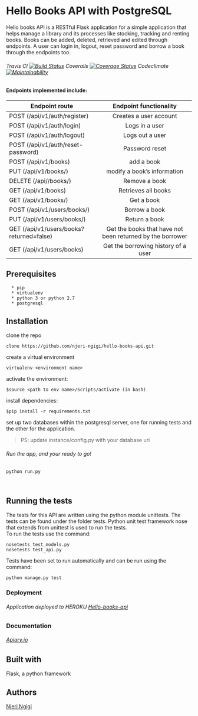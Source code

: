 # Hello Books API with PostgreSQL
Hello books API is a RESTful Flask application for a simple application that helps manage a library and its processes like stocking, tracking and renting books. Books can be added, deleted, retrieved and edited through endpoints. A user can login in, logout, reset password and borrow a book through the endpoints too. 
###### Travis CI [![Build Status](https://travis-ci.org/njeri-ngigi/hello_api.svg?branch=master)](https://travis-ci.org/njeri-ngigi/hello_api) Coveralls [![Coverage Status](https://coveralls.io/repos/github/njeri-ngigi/hello_api/badge.svg?branch=unittests)](https://coveralls.io/github/njeri-ngigi/hello_api?branch=unittests) Codeclimate [![Maintainability](https://api.codeclimate.com/v1/badges/134755222a765551cf15/maintainability)](https://codeclimate.com/github/njeri-ngigi/hello_api/maintainability)

#### Endpoints implemented include:
| Endpoint route                                 |   Endpoint functionality                                    |
| ---------------------------------------------- |:-----------------------------------------------------------:|
| POST      (/api/v1/auth/register)              |   Creates a user account                                    |
| POST      (/api/v1/auth/login)                 |   Logs in a user                                            |
| POST      (/api/v1/auth/logout)                |   Logs out a user                                           |
| POST      (/api/v1/auth/reset-password)        |   Password reset                                            |
| POST      (/api/v1/books)                      |   add a book                                                |
| PUT       (/api/v1/books/<bookId>)             |   modify a book’s information                               |
| DELETE    (/api//books/<bookId>)               |   Remove a book                                             |
| GET       (/api/v1/books)                      |   Retrieves all books                                       |
| GET       (/api/v1/books/<bookId>)             |   Get a book                                                |
| POST      (/api/v1/users/books/<bookId>)       |   Borrow a book                                             |
| PUT       (/api/v1/users/books/<bookId>)       |   Return a book                                             |
| GET       (/api/v1/users/books?returned=false) |   Get the books that have not been returned by the borrower |
| GET       (/api/v1/users/books)                |   Get the borrowing history of a user                       |


## Prerequisites
      * pip
      * virtualenv
      * python 3 or python 2.7
      * postgresql
      

## Installation
   clone the repo
   ```
   clone https://github.com/njeri-ngigi/hello-books-api.git
   ```
   create a virtual environment
   ```
   virtualenv <environment name>
   ```
   activate the environment:
   ```
   $source <path to env name>/Scripts/activate (in bash)
   ```
   install dependencies:
   ```
   $pip install -r requirements.txt
   ```
   set up two databases within the postgresql server, one for running tests and the other for the application.
   > PS: update instance/config.py with your database uri 
   ###### Run the app, and your ready to go!
   ```
   python run.py
   ```
      

## Running the tests
  The tests for this API are written using the python module unittests. The tests can be found under the folder tests.
  Python unit test framework nose that extends from unittest is used to run the tests.<br>
  To run the tests use the command:
      
   ```
   nosetests test_models.py
   nosetests test_api.py
  ```
  
  Tests have been set to run automatically and can be run using the command:
  ```
  python manage.py test
  ```
   
### Deployment
###### Application deployed to HEROKU [Hello-books-api](https://my-hello-books-api.herokuapp.com/)

### Documentation
###### [Apiary.io](https://helloword16.docs.apiary.io/#)

## Built with 
   Flask, a python framework
   
## Authors
[Njeri Ngigi](https://github.com/njeri-ngigi)

